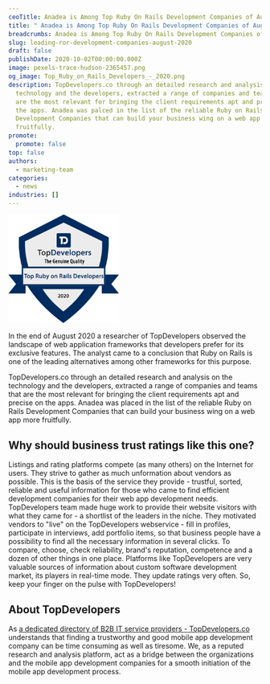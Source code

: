 ```yaml
---
ceoTitle: Anadea is Among Top Ruby On Rails Development Companies of August 2020
title: " Anadea is Among Top Ruby On Rails Development Companies of August 2020"
breadcrumbs: Anadea is Among Top Ruby On Rails Development Companies of August 2020
slug: leading-ror-development-companies-august-2020
draft: false
publishDate: 2020-10-02T00:00:00.000Z
image: pexels-trace-hudson-2365457.png
og_image: Top_Ruby_on_Rails_Developers_-_2020.png
description: TopDevelopers.co through an detailed research and analysis on the
  technology and the developers, extracted a range of companies and teams that
  are the most relevant for bringing the client requirements apt and precise on
  the apps. Anadea was palced in the list of the reliable Ruby on Rails
  Development Companies that can build your business wing on a web app more
  fruitfully.
promote:
  promote: false
top: false
authors:
  - marketing-team
categories:
  - news
industries: []
---
```

<img src="Top_Ruby_on_Rails_Developers_-_2020.png" alt="Top Ruby on Rails DEvelopers 2020" width='220' class="float-right">

In the end of August 2020 a researcher of TopDevelopers observed the landscape of web application frameworks that developers prefer for its exclusive features. The analyst came to a conclusion that Ruby on Rails is one of the leading alternatives among other frameworks for this purpose.

TopDevelopers.co through an detailed research and analysis on the technology and the developers, extracted a range of companies and teams that are the most relevant for bringing the client requirements apt and precise on the apps. Anadea was placed in the list of the reliable Ruby on Rails Development Companies that can build your business wing on a web app more fruitfully.

## Why should business trust ratings like this one?

Listings and rating platforms compete (as many others) on the Internet for users. They strive to gather as much unformation about vendors as possible. This is the basis of the service they provide - trustful, sorted, reliable and useful information for those who came to find efficient development companies for their web app development needs. TopDevelopers team made huge work to provide their website visitors with what they came for - a shortlist of the leaders in the niche. They motivated vendors to "live" on the TopDevelopers webservice - fill in profiles, participate in interviews, add portfolio items, so that business people have a possibility to find all the necessary information in several clicks. To compare, choose, check reliability, brand's reputation, competence and a dozen of other things in one place.
Platforms like TopDevelopers are very valuable sources of information about custom software development market, its players in real-time mode. They update ratings very often. So, keep your finger on the pulse with TopDevelopers!

## About TopDevelopers

As <a href="https://www.topdevelopers.co/" rel="nofollow" target="_blank"> a dedicated directory of B2B IT service providers - TopDevelopers.co </a> understands that finding a trustworthy and good mobile app development company can be time consuming as well as tiresome. We, as a reputed research and analysis platform, act as a bridge between the organizations and the mobile app development companies for a smooth initiation of the mobile app development process.
